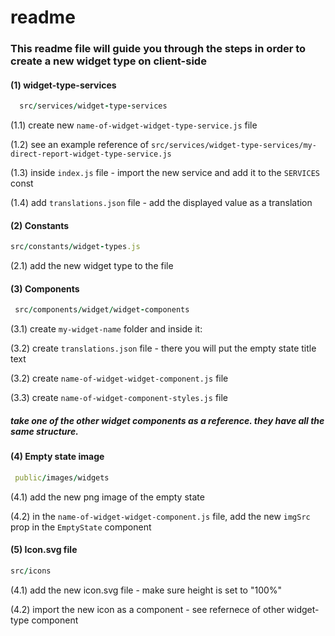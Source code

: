 # readme

### This readme file will guide you through the steps in order to create a new widget type on client-side

#### (1) widget-type-services 
```ruby
  src/services/widget-type-services
  ```
(1.1) create new `name-of-widget-widget-type-service.js` file 

(1.2) see an example reference of `src/services/widget-type-services/my-direct-report-widget-type-service.js` 

(1.3) inside `index.js` file - import the new service and add it to the `SERVICES` const

(1.4) add `translations.json` file - add the displayed value as a translation

#### (2) Constants
```ruby
src/constants/widget-types.js
```
(2.1) add the new widget type to the file

#### (3) Components
```ruby
 src/components/widget/widget-components
  ```
(3.1) create `my-widget-name` folder and inside it:

(3.2) create `translations.json` file - there you will put the empty state title text

(3.2) create `name-of-widget-widget-component.js` file

(3.3) create `name-of-widget-component-styles.js` file

##### take one of the other widget components as a reference. they have all the same structure.
#### (4) Empty state image
```ruby
 public/images/widgets
  ```
(4.1) add the new png image of the empty state 

(4.2) in the `name-of-widget-widget-component.js` file,  add the new `imgSrc` prop in the `EmptyState` component

#### (5) Icon.svg file
```ruby
src/icons
```

(4.1) add the new icon.svg file - make sure height is set to "100%"

(4.2) import the new icon as a component - see refernece of other widget-type component
